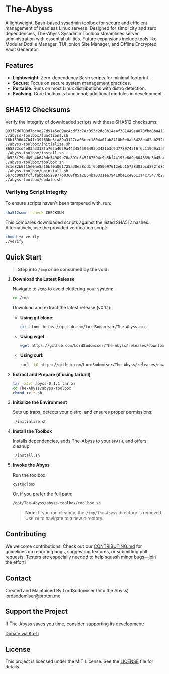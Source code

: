 # The-Abyss

A lightweight, Bash-based sysadmin toolbox for secure and efficient management of headless Linux servers. Designed for simplicity and zero dependencies, The-Abyss Sysadmin Toolbox streamlines server administration with essential utilities. Future expansions include tools like Modular Dotfile Manager, TUI .onion Site Manager, and Offline Encrypted Vault Generator.

## Features

- **Lightweight**: Zero-dependency Bash scripts for minimal footprint.
- **Secure**: Focus on secure system management practices.
- **Portable**: Runs on most Linux distributions with distro detection.
- **Evolving**: Core toolbox is functional; additional modules in development.

## SHA512 Checksums

Verify the integrity of downloaded scripts with these SHA512 checksums:

```
993f7d6708d7bc0e27d9145e89ac4cdf3c74c353c2dc0b14e4f381449ea870fbd8ba41772f7f1b6624b215a71dae5c741dcea96cff010cc1403726b6cc5837aa  ./abyss-toolbox/functions.sh
f6b1596d47b41c39f68be3fa89a3127ca06cec1804a01ab8418b0e0ac3428ea82ab252b7e09991eb180e8e72405a471bb2d7d8f8c10a1e1a4b36e10969de1800  ./abyss-toolbox/initialize.sh
865272cd4e03a3312fa762a4629a443454596493b3421b3c9d7789743f6f6c119d9a3a91ad2a0151906d74d02adc558adada948cdd51b9a62ef2c06715720969  ./abyss-toolbox/install.sh
db525f79ed89b4b640de54909e76a891c545167594c9b5bf44195e6d9e804839e3b45a4c73148f7c7b8a739fb6d2031b3a8421cd0acee54ed7cb72611ae64c6e  ./abyss-toolbox/toolbox.sh
9c1e82b6f15e0ae8a16bf0a061725a38e38cd1f6b050e97612ebc15728d83bcd872fd803e13362e6fcc3f18e7ae82b6cd0736a41e10c8a7bbf672d95fac919a8  ./abyss-toolbox/uninstall.sh
6b7cc009ffcf3fabba6528977b0368f05a2054ba0331ea79410be1ce8611a4c75477b224ece4ec8bb14b87b866f0ce298d19f5a18cc587fcb0dae8c351e07476  ./abyss-toolbox/update.sh
```

### Verifying Script Integrity

To ensure scripts haven't been tampered with, run:

```bash
sha512sum --check CHECKSUM
```

This compares downloaded scripts against the listed SHA512 hashes. Alternatively, use the provided verification script:

```bash
chmod +x verify
./verify
```

## Quick Start

> **Step into `/tmp` or be consumed by the void.**

1. **Download the Latest Release**

   Navigate to `/tmp` to avoid cluttering your system:

   ```bash
   cd /tmp
   ```

   Download and extract the latest release (v0.1.1):

   - **Using git clone**:
     ```bash
     git clone https://github.com/LordSodomiser/The-Abyss.git
     ```

   - **Using wget**:
     ```bash
     wget https://github.com/LordSodomiser/The-Abyss/releases/download/0.1.1/abyss-0.1.1.tar.xz
     ```

   - **Using curl**:
     ```bash
     curl -LO https://github.com/LordSodomiser/The-Abyss/releases/download/0.1.1/abyss-0.1.1.tar.xz
     ```
     
3. **Extract and Prepare (if using tarball)**

   ```bash
   tar -xJvf abyss-0.1.1.tar.xz
   cd The-Abyss/abyss-toolbox
   chmod +x *.sh
   ```

4. **Initialize the Environment**

   Sets up traps, detects your distro, and ensures proper permissions:

   ```bash
   ./initialize.sh
   ```

5. **Install the Toolbox**

   Installs dependencies, adds The-Abyss to your `$PATH`, and offers cleanup:

   ```bash
   ./install.sh
   ```

6. **Invoke the Abyss**

   Run the toolbox:

   ```bash
   cystoolbox
   ```

   Or, if you prefer the full path:

   ```bash
   /opt/The-Abyss/abyss-toolbox/toolbox.sh
   ```

   > **Note**: If you ran cleanup, the `/tmp/The-Abyss` directory is removed. Use `cd` to navigate to a new directory.

## Contributing

We welcome contributions! Check out our [CONTRIBUTING.md](CONTRIBUTING.md) for guidelines on reporting bugs, suggesting features, or submitting pull requests. Testers are especially needed to help squash minor bugs—join the effort!

## Contact
Created and Maintained By
LordSodomiser (Into the Abyss) <lordsodomiser@proton.me>

## Support the Project

If The-Abyss saves you time, consider supporting its development:

[Donate via Ko-fi](https://ko-fi.com/lordsodomiser)

## License

This project is licensed under the MIT License. See the [LICENSE](LICENSE) file for details.
